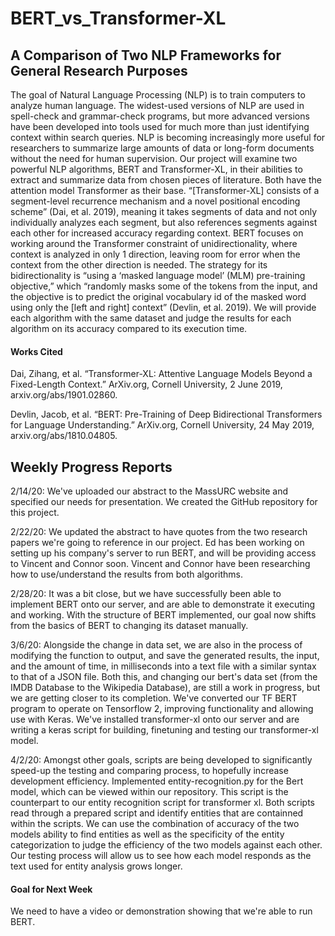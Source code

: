 # BERT_vs_Transformer-XL

## A Comparison of Two NLP Frameworks for General Research Purposes

The goal of Natural Language Processing (NLP) is to train computers to analyze human language. The widest-used versions of NLP are used in spell-check and grammar-check programs, but more advanced versions have been developed into tools used for much more than just identifying context within search queries. NLP is becoming increasingly more useful for researchers to summarize large amounts of data or long-form documents without the need for human supervision. Our project will examine two powerful NLP algorithms, BERT and Transformer-XL, in their abilities to extract and summarize data from chosen pieces of literature. Both have the attention model Transformer as their base. “[Transformer-XL] consists of a segment-level recurrence mechanism and a novel positional encoding scheme” (Dai, et al. 2019), meaning it takes segments of data and not only individually analyzes each segment, but also references segments against each other for increased accuracy regarding context. BERT focuses on working around the Transformer constraint of unidirectionality, where context is analyzed in only 1 direction, leaving room for error when the context from the other direction is needed. The strategy for its bidirectionality is “using a ‘masked language model’ (MLM) pre-training objective,” which “randomly masks some of the tokens from the input, and the objective is to predict the original vocabulary id of the masked word using only the [left and right] context” (Devlin, et al. 2019). We will provide each algorithm with the same dataset and judge the results for each algorithm on its accuracy compared to its execution time.

#### Works Cited

Dai, Zihang, et al. “Transformer-XL: Attentive Language Models Beyond a Fixed-Length Context.” ArXiv.org, Cornell University, 2 June 2019, arxiv.org/abs/1901.02860.

Devlin, Jacob, et al. “BERT: Pre-Training of Deep Bidirectional Transformers for Language Understanding.” ArXiv.org, Cornell University, 24 May 2019, arxiv.org/abs/1810.04805.


## Weekly Progress Reports

2/14/20: We've uploaded our abstract to the MassURC website and specified our needs for presentation. We created the GitHub repository for this project.

2/22/20: We updated the abstract to have quotes from the two research papers we're going to reference in our project. Ed has been working on setting up his company's server to run BERT, and will be providing access to Vincent and Connor soon. Vincent and Connor have been researching how to use/understand the results from both algorithms.

2/28/20: It was a bit close, but we have successfully been able to implement BERT onto our server, and are able to demonstrate it executing and working. With the structure of BERT implemented, our goal now shifts from the basics of BERT to changing its dataset manually.

3/6/20: Alongside the change in data set, we are also in the process of modifying the function to output, and save the generated results, the input, and the amount of time, in milliseconds into a text file with a similar syntax to that of a JSON file. Both this, and changing our bert's data set (from the IMDB Database to the Wikipedia Database), are still a work in progress, but we are getting closer to its completion.
   We've converted our TF BERT program to operate on Tensorflow 2, improving functionality and allowing use with Keras. 
   We've installed transformer-xl onto our server and are writing a keras script for building, finetuning and testing our transformer-xl model. 
   
4/2/20: Amongst other goals, scripts are being developed to significantly speed-up the testing and comparing process, to hopefully increase development efficiency.
   Implemented entity-recognition.py for the Bert model, which can be viewed within our repository. This script is the counterpart to our entity recognition script for transformer xl. Both scripts read through a prepared script and identify entities that are containned within the scripts. We can use the combination of accuracy of the two models ability to find entities as well as the specificity of the entity categorization to judge the efficiency of the two models against each other. Our testing process will allow us to see how each model responds as the text used for entity analysis grows longer. 

#### Goal for Next Week
We need to have a video or demonstration showing that we're able to run BERT.

